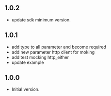 ## 1.0.2

- update sdk minimum version.

## 1.0.1

- add type to all parameter and become required
- add new parameter http client for moking
- add test mocking http_either
- update example

## 1.0.0

- Initial version.
